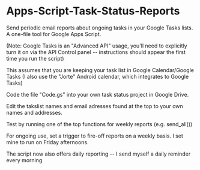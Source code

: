 Apps-Script-Task-Status-Reports
===============================

Send periodic email reports about ongoing tasks in your Google Tasks lists. A one-file tool for Google Apps Script.

(Note: Google Tasks is an "Advanced API" usage, you'll need to explicitly turn it on via the API Control panel -- instructions should appear the first time you run the script)

This assumes that you are keeping your task list in Google Calendar/Google Tasks (I also use the "Jorte" Android calendar, which integrates to Google Tasks)

Code the file "Code.gs" into your own task status project in Google Drive.

Edit the takslist names and email adresses found at the top to your own names and addresses.

Test by running one of the top functions for weekly reports (e.g. send_all())

For ongoing use, set a trigger to fire-off reports on a weekly basis. I set mine to run on Friday afternoons.

The script now also offers daily reporting -- I send myself a daily reminder every morning

